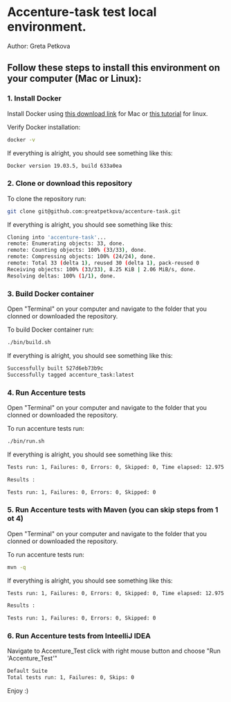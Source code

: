 # Accenture-task test local environment.
Author: Greta Petkova

## Follow these steps to install this environment on your computer (Mac or Linux):

### 1. Install Docker

Install Docker using [this download link](https://download.docker.com/mac/edge/Docker.dmg) for Mac or [this tutorial](https://www.digitalocean.com/community/tutorials/how-to-install-and-use-docker-on-ubuntu-18-04) for linux.

Verify Docker installation:

```bash
docker -v
```
If everything is alright, you should see something like this:
```bash
Docker version 19.03.5, build 633a0ea
```

### 2. Clone or download this repository

To clone the repository run:
```bash
git clone git@github.com:greatpetkova/accenture-task.git
```
If everything is alright, you should see something like this:
```bash
Cloning into 'accenture-task'...
remote: Enumerating objects: 33, done.
remote: Counting objects: 100% (33/33), done.
remote: Compressing objects: 100% (24/24), done.
remote: Total 33 (delta 1), reused 30 (delta 1), pack-reused 0
Receiving objects: 100% (33/33), 8.25 KiB | 2.06 MiB/s, done.
Resolving deltas: 100% (1/1), done.
```

### 3. Build Docker container

Open "Terminal" on your computer and navigate to the folder that you clonned or downloaded the repository.

To build Docker container run:

```bash
./bin/build.sh
```
If everything is alright, you should see something like this:
```bash
Successfully built 527d6eb73b9c
Successfully tagged accenture_task:latest
```

### 4. Run Accenture tests

Open "Terminal" on your computer and navigate to the folder that you clonned or downloaded the repository.

To run accenture tests run:

```bash
./bin/run.sh
```
If everything is alright, you should see something like this:
```bash
Tests run: 1, Failures: 0, Errors: 0, Skipped: 0, Time elapsed: 12.975 sec - in tests.Accenture_Test

Results :

Tests run: 1, Failures: 0, Errors: 0, Skipped: 0
```

### 5. Run Accenture tests with Maven (you can skip steps from 1 ot 4)

Open "Terminal" on your computer and navigate to the folder that you clonned or downloaded the repository.

To run accenture tests run:

```bash
mvn -q
```
If everything is alright, you should see something like this:
```bash
Tests run: 1, Failures: 0, Errors: 0, Skipped: 0, Time elapsed: 12.975 sec - in tests.Accenture_Test

Results :

Tests run: 1, Failures: 0, Errors: 0, Skipped: 0
```

### 6. Run Accenture tests from InteelliJ IDEA

Navigate to Accenture_Test click with right mouse button and choose "Run 'Accenture_Test'"

```bash
Default Suite
Total tests run: 1, Failures: 0, Skips: 0
```

Enjoy :)
